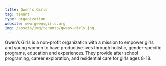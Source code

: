```yaml
---
title: Gwen's Girls
tag: tenant
type: organization
website: www.gwensgirls.org
img: /assets/img/tenants/gwens-girls.jpg
---
```

Gwen’s Girls is a non-profit organization with a mission to empower girls and young women to have productive lives through holistic, gender-specific programs, education and experiences. They provide after school programing, career exploration, and residential care for girls ages 8-18.
